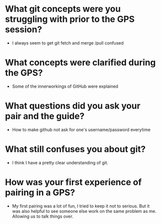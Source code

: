 # What git concepts were you struggling with prior to the GPS session?
  * I always seem to get git fetch and merge /pull confused
# What concepts were clarified during the GPS?
  * Some of the innerworkings of GitHub were explained
# What questions did you ask your pair and the guide?
  * How to make github not ask for one's username/password everytime
# What still confuses you about git?
  * I think I have a pretty clear understanding of git.
# How was your first experience of pairing in a GPS?
  * My first pairing was a lot of fun, I tried to keep it not to serious. But it was also helpful to see someone else work on the same problem as me. Allowing us to talk things over.